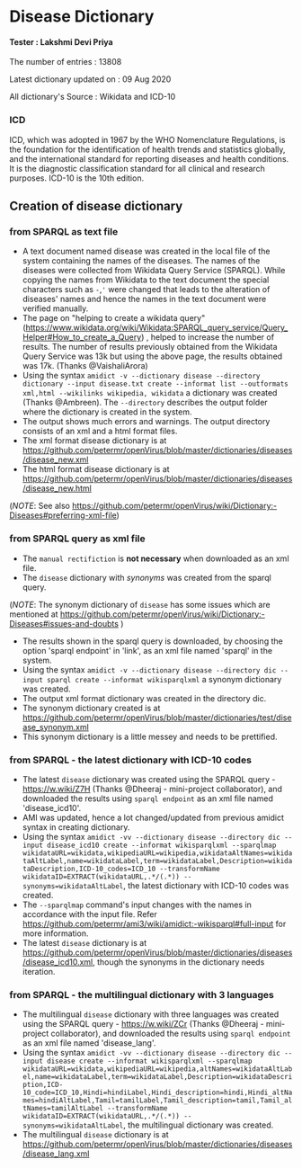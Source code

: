 # Disease Dictionary

#### Tester : Lakshmi Devi Priya

The number of entries : 13808

Latest dictionary updated on : 09 Aug 2020

All dictionary's Source : Wikidata and ICD-10 
### ICD
ICD, which was adopted in 1967 by the WHO Nomenclature Regulations, is the foundation for the identification of health trends and statistics globally, and the international standard for reporting diseases and health conditions. It is the diagnostic classification standard for all clinical and research purposes. ICD-10 is the 10th edition.
## Creation of disease dictionary
### from SPARQL as text file
* A text document named disease was created in the local file of the system containing the names of the diseases. The names of the diseases were collected from Wikidata Query Service (SPARQL). While copying the names from Wikidata to the text document the special characters such as `-`,`'` were changed that leads to the alteration of diseases' names and hence the names in the text document were verified manually.
* The page on "helping to create a wikidata query" (https://www.wikidata.org/wiki/Wikidata:SPARQL_query_service/Query_Helper#How_to_create_a_Query) , helped to increase the number of results. The number of results previously obtained from the Wikidata Query Service was 13k but using the above page, the results obtained was 17k. (Thanks @VaishaliArora)
* Using the syntax `amidict -v --dictionary disease --directory dictionary --input disease.txt create --informat list --outformats xml,html --wikilinks wikipedia, wikidata` a dictionary was created (Thanks @Ambreen). The `--directory` describes the output folder where the dictionary is created in the system.
* The output shows much errors and warnings. The output directory consists of an xml and a html format files.
* The xml format disease dictionary is at https://github.com/petermr/openVirus/blob/master/dictionaries/diseases/disease_new.xml
* The html format disease dictionary is at https://github.com/petermr/openVirus/blob/master/dictionaries/diseases/disease_new.html

(_NOTE_: See also https://github.com/petermr/openVirus/wiki/Dictionary:-Diseases#preferring-xml-file)
### from SPARQL query as xml file
* The `manual rectifiction` is **not necessary** when downloaded as an xml file.
* The `disease` dictionary with _synonyms_ was created from the sparql query. 

(_NOTE_: The synonym dictionary of `disease` has some issues which are mentioned at https://github.com/petermr/openVirus/wiki/Dictionary:-Diseases#issues-and-doubts )
* The results shown in the sparql query is downloaded, by choosing the option 'sparql endpoint' in 'link', as an xml file named 'sparql' in the system.
* Using the syntax `amidict -v --dictionary disease --directory dic --input sparql create --informat wikisparqlxml` a synonym dictionary was created.
* The output xml format dictionary was created in the directory dic.
* The synonym dictionary created is at https://github.com/petermr/openVirus/blob/master/dictionaries/test/disease_synonym.xml
* This synonym dictionary is a little messey and needs to be prettified.
### from SPARQL - the latest dictionary with ICD-10 codes
* The latest `disease` dictionary was created using the SPARQL query - https://w.wiki/Z7H (Thanks @Dheeraj - mini-project collaborator), and downloaded the results using `sparql endpoint` as an xml file named 'disease_icd10'.
* AMI was updated, hence a lot changed/updated from previous amidict syntax in creating dictionary.
* Using the syntax 
```amidict -vv --dictionary disease --directory dic --input disease_icd10 create --informat wikisparqlxml --sparqlmap wikidataURL=wikidata,wikipediaURL=wikipedia,wikidataAltNames=wikidataAltLabel,name=wikidataLabel,term=wikidataLabel,Description=wikidataDescription,ICD-10_codes=ICD_10 --transformName wikidataID=EXTRACT(wikidataURL,.*/(.*)) --synonyms=wikidataAltLabel```, the latest dictionary with ICD-10 codes was created.
* The `--sparqlmap` command's input changes with the names in accordance with the input file. Refer https://github.com/petermr/ami3/wiki/amidict:-wikisparql#full-input for more information.
* The latest `disease` dictionary is at https://github.com/petermr/openVirus/blob/master/dictionaries/diseases/disease_icd10.xml, though the synonyms in the dictionary needs iteration.
### from SPARQL - the multilingual dictionary with 3 languages
* The multilingual `disease` dictionary with three languages was created using the SPARQL query - https://w.wiki/ZCr (Thanks @Dheeraj - mini-project collaborator), and downloaded the results using `sparql endpoint` as an xml file named 'disease_lang'.
* Using the syntax ```amidict -vv --dictionary disease --directory dic --input disease create --informat wikisparqlxml --sparqlmap wikidataURL=wikidata,wikipediaURL=wikipedia,altNames=wikidataAltLabel,name=wikidataLabel,term=wikidataLabel,Description=wikidataDescription,ICD-10_code=ICD_10,Hindi=hindiLabel,Hindi_description=hindi,Hindi_altNames=hindiAltLabel,Tamil=tamilLabel,Tamil_description=tamil,Tamil_altNames=tamilAltLabel --transformName wikidataID=EXTRACT(wikidataURL,.*/(.*)) --synonyms=wikidataAltLabel```, the multilingual dictionary was created.
* The multilingual `disease` dictionary is at https://github.com/petermr/openVirus/blob/master/dictionaries/diseases/disease_lang.xml
